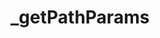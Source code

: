 # _getPathParams

<ContainerBox title="介绍">
<template #desc>
获取地址栏参数
</template>
</ContainerBox>

<ContainerBox title="基础用法" noGap>
<CodeBox>
<template #codes>

```ts
/** @description 获取地址栏参数
 * @param key 参数名
 */
export const _getPathParams = <T>(key: string) => {
  const v = location.href;
  const url = v.split("?")[1];

  if (!url) return;

  const p: Record<string, string> = url.split("&").reduce((pre: Record<string, string>, cur) => {
    const [k, v] = cur.split("=");
    return (pre[k] = v), pre;
  }, {});

  const value = p[key] as T;
  return value;
};
```
</template>
</CodeBox>
</ContainerBox>
